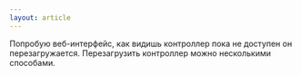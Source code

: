 ```yaml
---
layout: article
---
```

Попробую веб-интерфейс, как видишь контроллер пока не доступен он перезагружается. Перезагрузить контроллер можно несколькими способами.
